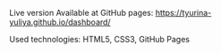 Live version
Available at GitHub pages: https://tyurina-yuliya.github.io/dashboard/

Used technologies:
HTML5,
CSS3,
GitHub Pages
